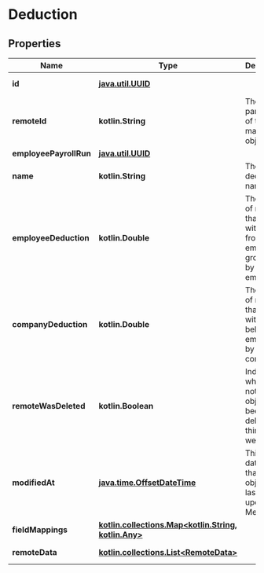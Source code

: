 
# Deduction

## Properties
Name | Type | Description | Notes
------------ | ------------- | ------------- | -------------
**id** | [**java.util.UUID**](java.util.UUID.md) |  |  [optional] [readonly]
**remoteId** | **kotlin.String** | The third-party API ID of the matching object. |  [optional]
**employeePayrollRun** | [**java.util.UUID**](java.util.UUID.md) |  |  [optional]
**name** | **kotlin.String** | The deduction&#39;s name. |  [optional]
**employeeDeduction** | **kotlin.Double** | The amount of money that is withheld from an employee&#39;s gross pay by the employee. |  [optional]
**companyDeduction** | **kotlin.Double** | The amount of money that is withheld on behalf of an employee by the company. |  [optional]
**remoteWasDeleted** | **kotlin.Boolean** | Indicates whether or not this object has been deleted by third party webhooks. |  [optional]
**modifiedAt** | [**java.time.OffsetDateTime**](java.time.OffsetDateTime.md) | This is the datetime that this object was last updated by Merge |  [optional] [readonly]
**fieldMappings** | [**kotlin.collections.Map&lt;kotlin.String, kotlin.Any&gt;**](kotlin.Any.md) |  |  [optional] [readonly]
**remoteData** | [**kotlin.collections.List&lt;RemoteData&gt;**](RemoteData.md) |  |  [optional] [readonly]



